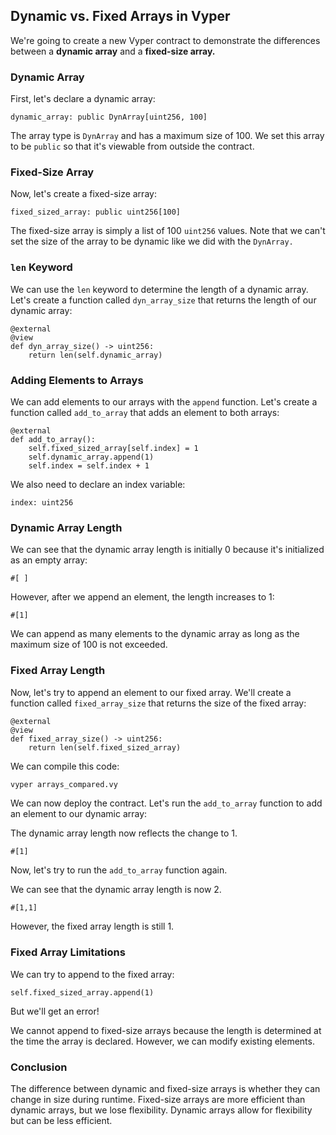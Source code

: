 ## Dynamic vs. Fixed Arrays in Vyper

We're going to create a new Vyper contract to demonstrate the differences between a **dynamic array** and a **fixed-size array.**

### Dynamic Array

First, let's declare a dynamic array:

```vyper
dynamic_array: public DynArray[uint256, 100]
```

The array type is `DynArray` and has a maximum size of 100. We set this array to be `public` so that it's viewable from outside the contract.

### Fixed-Size Array

Now, let's create a fixed-size array:

```vyper
fixed_sized_array: public uint256[100]
```

The fixed-size array is simply a list of 100 `uint256` values. Note that we can't set the size of the array to be dynamic like we did with the `DynArray.`

### `len` Keyword

We can use the `len` keyword to determine the length of a dynamic array. Let's create a function called `dyn_array_size` that returns the length of our dynamic array:

```vyper
@external
@view
def dyn_array_size() -> uint256:
    return len(self.dynamic_array)
```

### Adding Elements to Arrays

We can add elements to our arrays with the `append` function. Let's create a function called `add_to_array` that adds an element to both arrays:

```vyper
@external
def add_to_array():
    self.fixed_sized_array[self.index] = 1
    self.dynamic_array.append(1)
    self.index = self.index + 1
```

We also need to declare an index variable:

```vyper
index: uint256
```

### Dynamic Array Length

We can see that the dynamic array length is initially 0 because it's initialized as an empty array:

```vyper
#[ ]
```

However, after we append an element, the length increases to 1:

```vyper
#[1]
```

We can append as many elements to the dynamic array as long as the maximum size of 100 is not exceeded.

### Fixed Array Length

Now, let's try to append an element to our fixed array. We'll create a function called `fixed_array_size` that returns the size of the fixed array:

```vyper
@external
@view
def fixed_array_size() -> uint256:
    return len(self.fixed_sized_array)
```

We can compile this code:

```bash
vyper arrays_compared.vy
```

We can now deploy the contract. Let's run the `add_to_array` function to add an element to our dynamic array:

The dynamic array length now reflects the change to 1.

```vyper
#[1]
```

Now, let's try to run the `add_to_array` function again.

We can see that the dynamic array length is now 2.

```vyper
#[1,1]
```

However, the fixed array length is still 1.

### Fixed Array Limitations

We can try to append to the fixed array:

```vyper
self.fixed_sized_array.append(1)
```

But we'll get an error!

We cannot append to fixed-size arrays because the length is determined at the time the array is declared. However, we can modify existing elements.

### Conclusion

The difference between dynamic and fixed-size arrays is whether they can change in size during runtime. Fixed-size arrays are more efficient than dynamic arrays, but we lose flexibility. Dynamic arrays allow for flexibility but can be less efficient.
